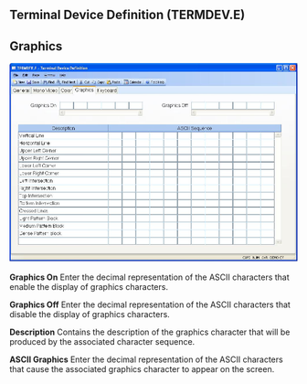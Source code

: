 ##  Terminal Device Definition (TERMDEV.E)

<PageHeader />

##  Graphics

![](./TERMDEV-E-4.jpg)

**Graphics On** Enter the decimal representation of the ASCII characters that
enable the display of graphics characters.  
  
**Graphics Off** Enter the decimal representation of the ASCII characters that
disable the display of graphics characters.  
  
**Description** Contains the description of the graphics character that will
be produced by the associated character sequence.  
  
**ASCII Graphics** Enter the decimal representation of the ASCII characters
that cause the associated graphics character to appear on the screen.  
  
  
<badge text= "Version 8.10.57" vertical="middle" />

<PageFooter />